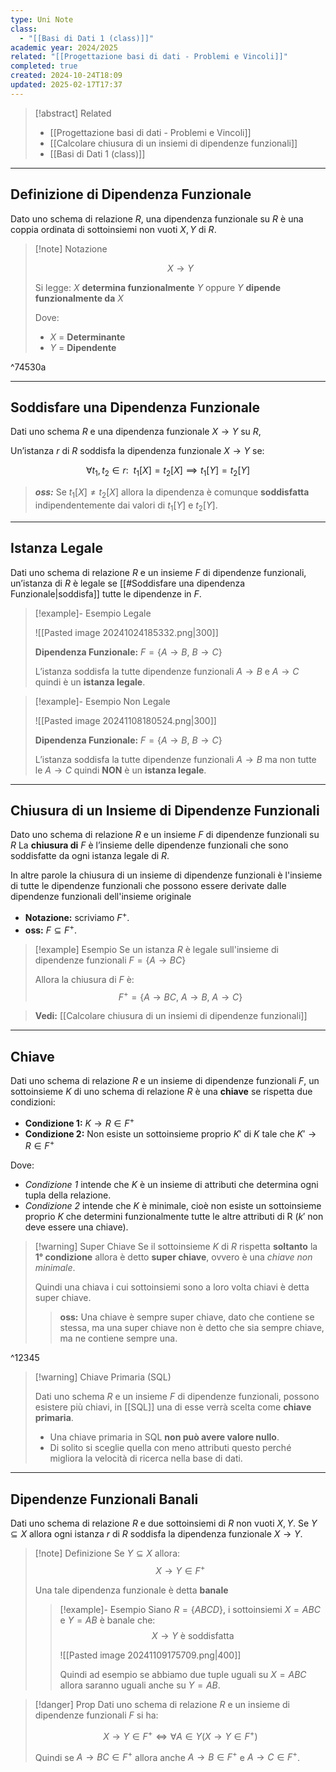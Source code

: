 ```yaml
---
type: Uni Note
class:
  - "[[Basi di Dati 1 (class)]]"
academic year: 2024/2025
related: "[[Progettazione basi di dati - Problemi e Vincoli]]"
completed: true
created: 2024-10-24T18:09
updated: 2025-02-17T17:37
---
```

>[!abstract] Related
>- [[Progettazione basi di dati - Problemi e Vincoli]]
>- [[Calcolare chiusura di un insiemi di dipendenze funzionali]]
>- [[Basi di Dati 1 (class)]]

---
## Definizione di Dipendenza Funzionale

Dato uno schema di relazione $R$, una dipendenza funzionale su $R$ è una coppia ordinata di sottoinsiemi non vuoti $X,Y$ di $R$.

>[!note] Notazione
>
>$$
>X \to  Y
>$$
>
>Si legge: $X$ **determina funzionalmente** $Y$ oppure $Y$ **dipende funzionalmente da** $X$
>
>Dove:
>- $X$ = **Determinante**
>- $Y$ = **Dipendente**

^74530a

---
## Soddisfare una Dipendenza Funzionale

Dati uno schema $R$ e una dipendenza funzionale $X \to Y$ su $R$, 

Un’istanza $r$ di $R$ soddisfa la dipendenza funzionale $X \to Y$ se:

$$
\forall  t_{1}, t_{2} \in r:\ \ t_{1}[X] = t_{2}[X] \implies t_{1}[Y] = t_{2}[Y] 
$$

>***oss:*** Se $t_{1}​[X] \not= t_{2}[X]$ allora la dipendenza è comunque **soddisfatta** indipendentemente dai valori di $t_{1}​[Y]$ e $t_{2}​[Y]$.

---
## Istanza Legale

Dati uno schema di relazione $R$ e un insieme $F$ di dipendenze funzionali, un’istanza di $R$ è legale se [[#Soddisfare una dipendenza Funzionale|soddisfa]] tutte le dipendenze in $F$.

>[!example]- Esempio Legale
>
>![[Pasted image 20241024185332.png|300]]
>
>**Dipendenza Funzionale:** $F = \{A \to B,\ B \to C \}$
>
>L’istanza soddisfa la tutte dipendenze funzionali $A \to B$ e $A \to C$ quindi è un **istanza legale**.

>[!example]- Esempio Non Legale
>
>![[Pasted image 20241108180524.png|300]]
>
>**Dipendenza Funzionale:** $F = \{A \to B,\ B \to C \}$
>
>L’istanza soddisfa la tutte dipendenze funzionali $A \to B$ ma non  tutte le $A \to C$ quindi **NON** è un **istanza legale**.

---
## Chiusura di un Insieme di Dipendenze Funzionali

Dato uno schema di relazione $R$ e un insieme $F$ di dipendenze funzionali su $R$ La **chiusura di** $F$ è l’insieme delle dipendenze funzionali che sono soddisfatte da ogni istanza legale di $R$.

In altre parole la chiusura di un insieme di dipendenze funzionali è l'insieme di tutte le dipendenze funzionali che possono essere derivate dalle dipendenze funzionali dell'insieme originale

- **Notazione:** scriviamo $F^{+}$.
- **oss:** $F \subseteq F^{+}.$

>[!example] Esempio
>Se un istanza $R$ è legale sull'insieme di dipendenze funzionali $F = \{ A \to BC \}$
>
>Allora la chiusura di $F$ è: 
>$$
>F^{+} = \{ A \to BC,\ A \to B,\ A \to C \}
>$$

>**Vedi:** [[Calcolare chiusura di un insiemi di dipendenze funzionali]]

---
## Chiave

Dati uno schema di relazione $R$ e un insieme di dipendenze funzionali $F$, un sottoinsieme $K$ di uno schema di relazione $R$ è una **chiave** se rispetta due condizioni:
- **Condizione 1:** $K \to R \in F^{+}$ 
- **Condizione 2:** Non esiste un sottoinsieme proprio $K'$ di $K$ tale che $K' \to R \in F^{+}$

Dove:
- *Condizione 1* intende che $K$ è un insieme di attributi che determina ogni tupla della relazione.
- *Condizione 2* intende che $K$ è minimale, cioè non esiste un sottoinsieme proprio $K$ che determini funzionalmente tutte le altre attributi di R ($k'$ non deve essere una chiave).

>[!warning] Super Chiave
>Se il sottoinsieme $K$ di $R$ rispetta **soltanto** la **1° condizione** allora è detto **super chiave**, ovvero è una *chiave non minimale*.
>
>Quindi una chiava i cui sottoinsiemi sono a loro volta chiavi è detta super chiave.
>
>>**oss:** Una chiave è sempre super chiave, dato che contiene se stessa, ma una super chiave non è detto che sia sempre chiave, ma ne contiene sempre una.

^12345

>[!warning] Chiave Primaria (SQL)
>
>Dati uno schema $R$ e un insieme $F$ di dipendenze funzionali, possono esistere più chiavi, in [[SQL]] una di esse verrà scelta come **chiave primaria**.
>- Una chiave primaria in SQL **non può avere valore nullo**.
>- Di solito si sceglie quella con meno attributi questo perché migliora la velocità di ricerca nella base di dati.

---
## Dipendenze Funzionali Banali

Dati uno schema di relazione $R$ e due sottoinsiemi di $R$ non vuoti $X,Y$.  Se $Y \subseteq X$ allora ogni istanza $r$ di $R$ soddisfa la dipendenza funzionale $X \to Y$.

>[!note] Definizione
>Se $Y \subseteq X$ allora:
>$$
>X \to  Y \in F^{+}
>$$
>
>Una tale dipendenza funzionale è detta **banale**
>
>>[!example]- Esempio
>>Siano $R = \{ ABCD \}$, i sottoinsiemi $X = ABC$ e $Y= AB$ è banale che:
>>$$
>>X \to  Y \ \text{è soddisfatta} 
>>$$
>>
>>![[Pasted image 20241109175709.png|400]]
>>
>>Quindi ad esempio se abbiamo due tuple uguali su $X=ABC$ allora saranno uguali anche su $Y=AB$.

>[!danger] Prop
>Dati uno schema di relazione $R$ e un insieme di dipendenze funzionali $F$ si ha:
>
>$$
>X \to Y \in F^{+} \iff \forall A \in Y (X \to  Y\in F^{+}) 
>$$
>
>Quindi se $A \to BC \in F^{+}$ allora anche $A \to B \in F^{+}$ e $A \to C \in F^{+}$.

